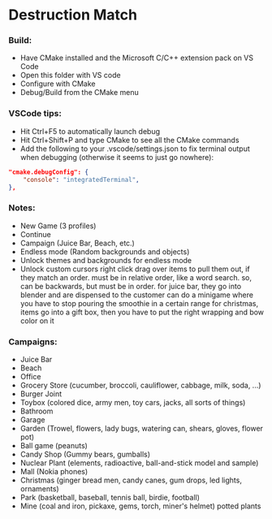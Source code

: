 # Destruction Match

### Build:
- Have CMake installed and the Microsoft C/C++ extension pack on VS Code
- Open this folder with VS code
- Configure with CMake
- Debug/Build from the CMake menu

### VSCode tips:
- Hit Ctrl+F5 to automatically launch debug
- Hit Ctrl+Shift+P and type CMake to see all the CMake commands
- Add the following to your .vscode/settings.json to fix terminal output when debugging (otherwise it seems to just go nowhere):
```json
"cmake.debugConfig": {
    "console": "integratedTerminal",
},
```

### Notes:
- New Game (3 profiles)
- Continue
- Campaign (Juice Bar, Beach, etc.)
- Endless mode (Random backgrounds and objects)
- Unlock themes and backgrounds for endless mode
- Unlock custom cursors
right click drag over items to pull them out, if they match an order.
must be in relative order, like a word search. so, can be backwards, but must be in order.
for juice bar, they go into blender and are dispensed to the customer
can do a minigame where you have to stop pouring the smoothie in a certain range
for christmas, items go into a gift box, then you have to put the right wrapping and bow color on it

### Campaigns:
- Juice Bar
- Beach
- Office
- Grocery Store (cucumber, broccoli, cauliflower, cabbage, milk, soda, ...)
- Burger Joint
- Toybox (colored dice, army men, toy cars, jacks, all sorts of things)
- Bathroom
- Garage
- Garden (Trowel, flowers, lady bugs, watering can, shears, gloves, flower pot)
- Ball game (peanuts)
- Candy Shop (Gummy bears, gumballs)
- Nuclear Plant (elements, radioactive, ball-and-stick model and sample)
- Mall (Nokia phones)
- Christmas (ginger bread men, candy canes, gum drops, led lights, ornaments)
- Park (basketball, baseball, tennis ball, birdie, football)
- Mine (coal and iron, pickaxe, gems, torch, miner's helmet)
potted plants